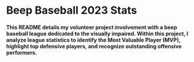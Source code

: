 # Beep Baseball 2023 Stats

#### This README details my volunteer project involvement with a beep baseball league dedicated to the visually impaired. Within this project, I analyze league statistics to identify the Most Valuable Player (MVP), highlight top defensive players, and recognize outstanding offensive performers.

